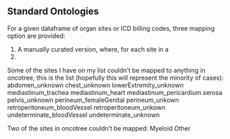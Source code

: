 
## Standard Ontologies
For a given dataframe of organ sites or ICD billing codes, three mapping option are provided:
1. A manually curated version, where, for each site in a 
2. 

Some of the sites I have on my list couldn’t be mapped to anything in oncotree, this is the list (hopefully this will represent the minority of cases):
abdomen_unknown
chest_unknown
lowerExtremity_unknown
mediastinum_trachea
mediastinum_heart
mediastinum_pericardium.serosa
pelvis_unknown
perineum_femaleGenital
perineum_unkown
retroperitoneum_bloodVessel
retroperitoneum_unkown
undeterminate_bloodVessel
undeterminate_unknown
 
Two of the sites in oncotree couldn’t be mapped:
Myeloid
Other


